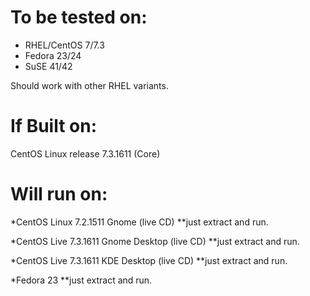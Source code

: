 # To be tested on: 
* RHEL/CentOS 7/7.3
* Fedora 23/24
* SuSE 41/42

Should work with other RHEL variants.


# If Built on: 
CentOS Linux release 7.3.1611 (Core) 

# Will run on: 
*CentOS Linux 7.2.1511 Gnome (live CD) 
**just extract and run.

*CentOS Live 7.3.1611 Gnome Desktop (live CD)
**just extract and run.

*CentOS Live 7.3.1611 KDE Desktop (live CD)
**just extract and run.

*Fedora 23
**just extract and run.
